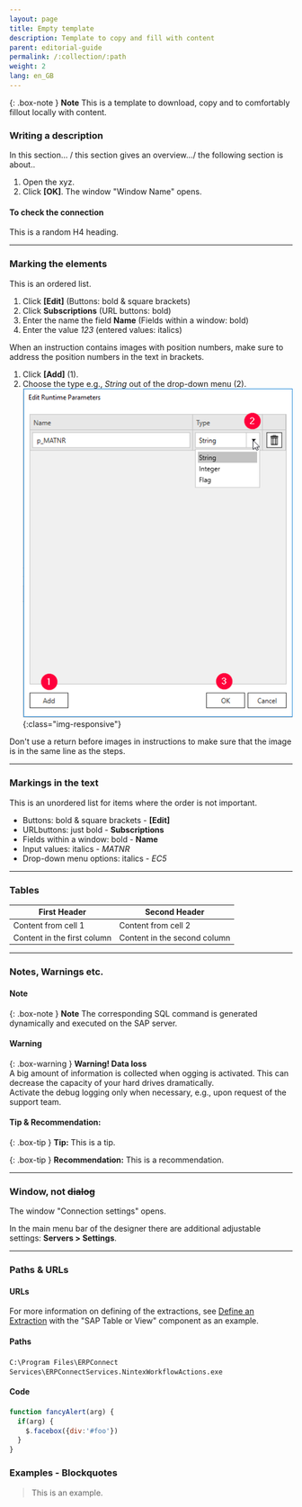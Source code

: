 ```yaml
---
layout: page
title: Empty template 
description: Template to copy and fill with content
parent: editorial-guide
permalink: /:collection/:path
weight: 2
lang: en_GB
---
```

{: .box-note }
**Note** This is a template to download, copy and to comfortably fillout locally with content.

### Writing a description
In this section... / this section gives an overview.../ the following section is about..

1. Open the xyz. 
2. Click **[OK]**. The window "Window Name" opens.

#### To check the connection
This is a random H4 heading.

-----------

### Marking the elements
This is an ordered list.
1. Click **[Edit]** (Buttons: bold & square brackets)
2. Click **Subscriptions** (URL buttons: bold)
3. Enter the name the field **Name** (Fields within a window: bold)
4. Enter the value *123* (entered values: italics)

When an instruction contains images with position numbers, make sure to address the position numbers in the text in brackets.
1. Click **[Add]** (1).
2. Choose the type e.g., *String* out of the drop-down menu (2).
![ODP Add parameters](/img/content/odp/odp-settings-add-parameters.png){:class="img-responsive"}

Don't use a return before images in instructions to make sure that the image is in the same line as the steps.

------

### Markings in the text
This is an unordered list for items where the order is not important.
- Buttons: bold & square brackets - **[Edit]** 
- URLbuttons: just bold - **Subscriptions**
- Fields within a window: bold - **Name** 
- Input values: italics - *MATNR*
- Drop-down menu options: italics - *EC5* 

------

### Tables

First Header | Second Header
------------ | -------------
Content from cell 1 | Content from cell 2
Content in the first column | Content in the second column

------

### Notes, Warnings etc.

#### Note

{: .box-note }
**Note** The corresponding SQL command is generated dynamically and executed on the SAP server.

#### Warning

{: .box-warning }
**Warning! Data loss**<br>
A big amount of information is collected when ogging is activated. This can decrease the capacity of your hard drives dramatically.<br>
Activate the debug logging only when necessary, e.g., upon request of the support team.

#### Tip & Recommendation:

{: .box-tip }
**Tip:** This is a tip.


{: .box-tip }
**Recommendation:** This is a recommendation.<br>

------

### Window, not ~~dialog~~

The window "Connection settings" opens.
<!--Die Bezeichnungen der Fenster soll in Anführungszeichen gesetzt werden-->
In the main menu bar of the designer there are additional adjustable settings:   **Servers > Settings**.
<!--Mit dem Symbol ">" können Menusprünge ausgedrückt werden-->

----

### Paths & URLs

#### URLs
For more information on defining of the extractions, see [Define an Extraction](https://help.theobald-software.com/en/xtract-universal/getting-started-table/define-a-table-extraction) with the "SAP Table or View" component as an example.

#### Paths
`C:\Program Files\ERPConnect Services\ERPConnectServices.NintexWorkflowActions.exe`
#### Code
```javascript
function fancyAlert(arg) {
  if(arg) {
    $.facebox({div:'#foo'})
  }
}
```
### Examples - Blockquotes

>This is an example.



